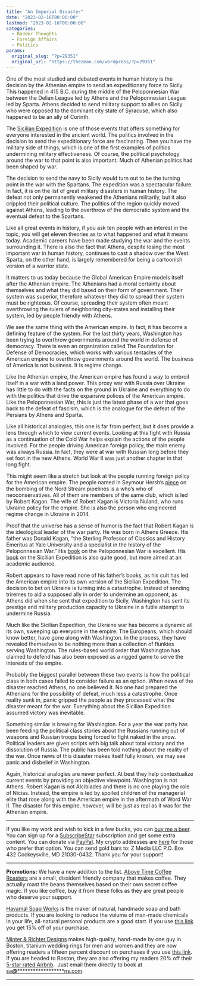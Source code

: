 ```yaml
---
title: "An Imperial Disaster"
date: "2023-02-16T00:00:00"
lastmod: "2023-02-16T00:00:00"
categories:
  - Badder Thoughts
  - Foreign Affairs
  - Politics
params:
  original_slug: "?p=29351"
  original_url: "https://thezman.com/wordpress/?p=29351"
---
```


One of the most studied and debated events in human history is the
decision by the Athenian empire to send an expeditionary force to
Sicily. This happened in 415 B.C. during the middle of the Peloponnesian
War between the Delian League led by Athens and the Peloponnesian League
led by Sparta. Athens decided to send military support to allies on
Sicily who were opposed to the dominant city state of Syracuse, which
also happened to be an ally of Corinth.

The [Sicilian
Expedition](https://en.wikipedia.org/wiki/Sicilian_Expedition) is one of
those events that offers something for everyone interested in the
ancient world. The politics involved in the decision to send the
expeditionary force are fascinating. Then you have the military side of
things, which is one of the first examples of politics undermining
military effectiveness. Of course, the political psychology around the
war to that point is also important. Much of Athenian politics had been
shaped by war.

The decision to send the navy to Sicily would turn out to be the turning
point in the war with the Spartans. The expedition was a spectacular
failure. In fact, it is on the list of great military disasters in human
history. The defeat not only permanently weakened the Athenians
militarily, but it also crippled their political culture. The politics
of the region quickly moved against Athens, leading to the overthrow of
the democratic system and the eventual defeat to the Spartans.

Like all great events in history, if you ask ten people with an interest
in the topic, you will get eleven theories as to what happened and what
it means today. Academic careers have been made studying the war and the
events surrounding it. There is also the fact that Athens, despite
losing the most important war in human history, continues to cast a
shadow over the West. Sparta, on the other hand, is largely remembered
for being a cartoonish version of a warrior state.

It matters to us today because the Global American Empire models itself
after the Athenian empire. The Athenians had a moral certainty about
themselves and what they did based on their form of government. Their
system was superior, therefore whatever they did to spread their system
must be righteous. Of course, spreading their system often meant
overthrowing the rulers of neighboring city-states and installing their
system, led by people friendly with Athens.

We see the same thing with the American empire. In fact, it has become a
defining feature of the system. For the last thirty years, Washington
has been trying to overthrow governments around the world in defense of
democracy. There is even an organization called The Foundation for
Defense of Democracies, which works with various tentacles of the
American empire to overthrow governments around the world. The business
of America is not business. It is regime change.

Like the Athenian empire, the American empire has found a way to embroil
itself in a war with a land power. This proxy war with Russia over
Ukraine has little to do with the facts on the ground in Ukraine and
everything to do with the politics that drive the expansive polices of
the American empire. Like the Peloponnesian War, this is just the latest
phase of a war that goes back to the defeat of fascism, which is the
analogue for the defeat of the Persians by Athens and Sparta.

Like all historical analogies, this one is far from perfect, but it does
provide a lens through which to view current events. Looking at this
fight with Russia as a continuation of the Cold War helps explain the
actions of the people involved. For the people driving American foreign
policy, the main enemy was always Russia. In fact, they were at war with
Russian long before they set foot in the new Athens. World War II was
just another chapter in that long fight.

This might seem like a stretch but look at the people running foreign
policy for the American empire. The people named in Seymour Hersh’s <a
href="https://seymourhersh.substack.com/p/how-america-took-out-the-nord-stream"
rel="noopener" target="_blank">piece</a> on the bombing of the Nord
Stream pipelines is a who’s who of neoconservatives. All of them are
members of the same club, which is led by Robert Kagan. The wife of
Robert Kagan is Victoria Nuland, who runs Ukraine policy for the empire.
She is also the person who engineered regime change in Ukraine in 2014.

Proof that the universe has a sense of humor is the fact that Robert
Kagan is the ideological leader of the war party. He was born in Athens
Greece. His father was Donald Kagan, “the Sterling Professor of Classics
and History Emeritus at Yale University and a specialist in the history
of the Peloponnesian War.” His <a
href="https://www.amazon.com/Peloponnesian-War-Donald-Kagan/dp/0142004375"
rel="noopener" target="_blank">book</a> on the Peloponnesian War is
excellent. His <a
href="https://www.amazon.com/Nicias-Sicilian-Expedition-History-Peloponnesian/dp/0801413672/"
rel="noopener" target="_blank">book</a> on the Sicilian Expedition is
also quite good, but more aimed at an academic audience.

Robert appears to have read none of his father’s books, as his cult has
led the American empire into its own version of the Sicilian Expedition.
The decision to bet on Ukraine is turning into a catastrophe. Instead of
sending triremes to aid a supposed ally in order to undermine an
opponent, as Athens did when she sent that expedition to Sicily,
Washington has sent its prestige and military production capacity to
Ukraine in a futile attempt to undermine Russia.

Much like the Sicilian Expedition, the Ukraine war has become a dynamic
all its own, sweeping up everyone in the empire. The Europeans, which
should know better, have gone along with Washington. In the process,
they have revealed themselves to be nothing more than a collection of
flunkies serving Washington. The rules-based world order that Washington
has claimed to defend has also been exposed as a rigged game to serve
the interests of the empire.

Probably the biggest parallel between these two events is how the
political class in both cases failed to consider failure as an option.
When news of the disaster reached Athens, no one believed it. No one had
prepared the Athenians for the possibility of defeat, much less a
catastrophe. Once reality sunk in, panic gripped the people as they
processed what the disaster meant for the war. Everything about the
Sicilian Expedition assumed victory was inevitable.

Something similar is brewing for Washington. For a year the war party
has been feeding the political class stories about the Russians running
out of weapons and Russian troops being forced to fight naked in the
snow. Political leaders are given scripts with big talk about total
victory and the dissolution of Russia. The public has been told nothing
about the reality of the war. Once news of this disaster makes itself
fully known, we may see panic and disbelief in Washington.

Again, historical analogies are never perfect. At best they help
contextualize current events by providing an objective viewpoint.
Washington is not Athens. Robert Kagan is not Alcibiades and there is no
one playing the role of Nicias. Instead, the empire is led by spoiled
children of the managerial elite that rose along with the American
empire in the aftermath of Word War II. The disaster for this empire,
however, will be just as real as it was for the Athenian empire.

------------------------------------------------------------------------

If you like my work and wish to kick in a few bucks, you can
<a href="https://www.buymeacoffee.com/mujolulu" rel="noopener"
target="_blank">buy me a beer</a>. You can sign up for a
<a href="https://www.subscribestar.com/the-z-blog" rel="noopener"
target="_blank">SubscribeStar</a> subscription and get some extra
content. You can donate via <a
href="https://www.paypal.com/donate/?cmd=_s-xclick&amp;hosted_button_id=UDAS2Q8JYA6CN&amp;source=url"
rel="noopener" target="_blank">PayPal</a>. My crypto addresses are
<a href="https://thezman.com/wordpress/?page_id=22713" rel="noopener"
target="_blank">here</a> for those who prefer that option. You can send
gold bars to: Z Media LLC P.O. Box 432 Cockeysville, MD 21030-0432.
Thank you for your support!

------------------------------------------------------------------------

**Promotions:** We have a new addition to the list.
<a href="https://abovetimecoffee.com/" rel="noopener"
target="_blank">Above Time Coffee Roasters</a> are a small, dissident
friendly company that makes coffee. They actually roast the beans
themselves based on their own secret coffee magic. If you like coffee,
buy it from these folks as they are great people who deserve your
support.

<a href="https://havamalsoapworks.com/" rel="noopener"
target="_blank">Havamal Soap Works</a> is the maker of natural, handmade
soap and bath products. If you are looking to reduce the volume of
man-made chemicals in your life, all-natural personal products are a
good start. If you use
<a href="https://havamalsoapworks.com/discount/ZMAN" rel="noopener"
target="_blank">this link</a> you get 15% off of your purchase.

<a href="https://www.minterandrichterdesigns.com/"
rel="noreferrer nofollow noopener" target="_blank">Minter &amp; Richter
Designs</a> makes high-quality, hand-made by one guy in Boston, titanium
wedding rings for men and women and they are now offering readers a
fifteen percent discount on purchases if you use
<a href="https://www.minterandrichterdesigns.com/discount/ZMAN"
rel="noreferrer nofollow noopener" target="_blank">this link</a>.
<span class="highlight"><span class="colour"><span class="font"><span class="size">If
you are headed to Boston, they are also offering my readers 20% off
their <a
href="https://www.airbnb.com/users/7988017/listings?user_id=7988017&amp;s=3"
rel="noopener noreferrer" target="_blank">5-star rated Airbnb</a>.  Just
email them directly to book at
<a href="mailto:sa***@*********************ns.com"
data-original-string="0BYqWxFZ71LLoLwUXqr21w==cb7ym18i505cKQa6+kfNimxNxM0xzQKHd/09wSN9JVuWYRYI948+r6HLKri0zSuKhrj"><span
class="apbct-email-encoder"
data-original-string="GC/bNAgsgdXXw6Twpe6xOA==cb7XJlC2vmgicZr1JRKhXtxeIxVyv81PnO8v3zg8TCEICo+dHSu/Ya+bmNKvKqAXMPm"
title="This contact has been encoded by Anti-Spam by CleanTalk. Click to decode. To finish the decoding make sure that JavaScript is enabled in your browser.">sa<span
class="apbct-blur">***</span>@<span
class="apbct-blur">*********************</span>ns.com</span></a>.</span></span></span></span>

------------------------------------------------------------------------

